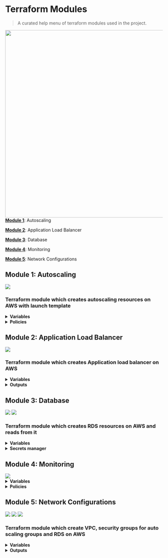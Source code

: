 # Terraform Modules

> A curated help menu of terraform modules used in the project.

[<img src="https://www.terraform.io/assets/images/logo-hashicorp-3f10732f.svg" align="right" width="600">](https://terraform.io)

[**Module 1**](#mod1): Autoscaling

[**Module 2**](#mod2): Application Load Balancer

[**Module 3**](#mod3): Database

[**Module 4**](#mod4): Monitoring

[**Module 5**](#mod5): Network Configurations



<a id='mod1'></a>
## Module 1: Autoscaling

<a href="https://img.shields.io/badge/autoscaling-v4.1.0-%23c7c91c">
<img src="https://img.shields.io/badge/autoscaling-v4.1.0-%23c7c91c" /></a>

### Terraform module which creates autoscaling resources on AWS with launch template

<details>
  <summary><b>Variables</b></summary>
  
```
1. vpc_zone_identifier : Inputs a list of availability zones from network's 'security_group_asg' module
2. security_groups     : Inputs a list of security group ID's from network's 'security_group_id_asg' module
3. rds_endpt           : Inputs a string of RDS endpoint from db's 'rds_endpoint' output and passes it to userdata script   
4. target_group_arns   : Inputs a set of 'aws_alb_target_group' ARNs from alb's tg output
```
</details>

<details>
  <summary><b>Policies</b></summary>
  
  ```
  1. CloudwatchAgentServerPolicy.json: designated actions are "cloudwatch:PutMetricData","ec2:DescribeVolumes","ec2:DescribeTags","logs:PutLogEvents","logs:DescribeLogStreams",                                        "logs:DescribeLogGroups", "logs:CreateLogStream","logs:CreateLogGroup"
  2. assume_role_policy.json: designated action includes "AssumeRole"
  3. s3-policy.json: designated action is to "GetObject"
  
  ```
  </details>

<a id='mod2'></a>
## Module 2: Application Load Balancer

<a href="https://img.shields.io/badge/alb-v6.0.0-%238c66d9">
<img src="https://img.shields.io/badge/alb-v6.0.0-%238c66d9" /></a>

### Terraform module which creates Application load balancer on AWS

<details>
  <summary><b>Variables</b></summary>
  
```
1. vpc_id           : Inputs the VPC id where all resources will be deployed from networks's 'vpc_id_all' module
2. subnets          : Inputs a list of subnets to associate with the load balancer from network's 'public_sn_asg' module
3. security_groups  : Inputs a list of security group ID's from network's 'security_group_id_asg' module   
```
</details>



<details>
  <summary><b>Outputs</b></summary>
  
```
1. tg : module.alb.target_group_arns    #ARNs of the target groups passed onto scaling group
```
</details>

<a id='mod3'></a>
## Module 3: Database

<a href="https://img.shields.io/badge/terraform--aws--rds--source-v3.0.0-ff69b4">
<img src="https://img.shields.io/badge/terraform--aws--rds--source-v3.0.0-ff69b4" /></a>
<a href="https://img.shields.io/badge/terraform--aws--rds--read-v3.0.0-ad7521">
<img src="https://img.shields.io/badge/terraform--aws--rds--read-v3.0.0-ad7521" /></a>

### Terraform module which creates RDS resources on AWS and reads from it

<details>
  <summary><b>Variables</b></summary>
  
```
 1. vpc_asg
 2. sec_group_rds 
 3. subnet_rds
```
</details>

<details>
  <summary><b>Secrets manager</b></summary>

  We have used secret manager to store our secrets explicitly.To in order to use own secrets you can use the following keys.

```bash
| Secret-id          |   login-key      |  Pass-Key       |
|----------          |:-------------:   |------:          |
|drupal-login        |    username      |   pass          |
| drupal-master-key  |    master-user   |   masterpass    |
| sql-key            |    sql-user      |   sql-pass      |
```
  
   

</details>



<a id='mod4'></a>
## Module 4: Monitoring
<a href="https://img.shields.io/badge/monitoring-grafana-green">
<img src="https://img.shields.io/badge/monitoring-grafana-green" /></a>  

<details>
  <summary><b>Variables</b></summary>
  
  ```
  1. subnet_monitoring_instance
  2. vpc_security_group_monitoring
  
  ```
  </details>
  
  <details>
  <summary><b>Policies</b></summary>
  
  ```
  1. assume_role_policy.json: designated Action has been to "AssumeRole" with acquired service "ec2.amazonaws.com"
  2. cw-policy.json: designated actions are "ListMetrics","GetMetricStatistics","GetMetricData"
  3. s3-policy.json:  designated actions are "PutObject", "GetObject" by S3 via Resource "aws:s3:::grafana-files-sg/*"
  ```
  </details>


<a id='mod5'></a>
## Module 5: Network Configurations

<a href="https://img.shields.io/badge/vpc-v3.2.0-red">
<img src="https://img.shields.io/badge/vpc-v3.2.0-red" /></a>
<a href="https://img.shields.io/badge/security__group__asg-v4.0.0-brightgreen">
<img src="https://img.shields.io/badge/security__group__asg-v4.0.0-brightgreen" /></a>
<a href="https://img.shields.io/badge/security__group__rds-v4.0.0-important">
<img src="https://img.shields.io/badge/security__group__rds-v4.0.0-important" /></a>

### Terraform module which create VPC, security groups for auto scaling groups and RDS on AWS

<details>
  <summary><b>Variables</b></summary>
 
  ```
1.vpc_name             : Inputs the vpc name.
2. security_groups     : Inputs a list of security group ID's from network's 'security_group_id_asg' module  
 ```
</details>


<details>
  <summary><b>Outputs</b></summary>
  
```
  1.vpc_id_all : #name of all vpc_id
  2.public_sn_asg : #all public subnets
  3.private_sn_asg :#all private subnets
  4.security_group_id_asg :#all security group id 
  5.security_group_id_rds :#all security group for rds

```
</details>


